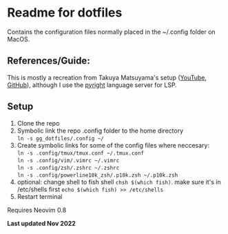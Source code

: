 # Readme for dotfiles

Contains the configuration files normally placed in the ~/.config folder on MacOS.

## References/Guide:

This is mostly a recreation from Takuya Matsuyama's setup ([YouTube](https://www.youtube.com/watch?v=ajmK0ZNcM4Q&t=2233s&ab_channel=devaslife), [GitHub](https://github.com/craftzdog/dotfiles-public)), although I use the [pyright](https://github.com/microsoft/pyright) language server for LSP. 

## Setup

1. Clone the repo
2. Symbolic link the repo .config folder to the home directory  
`ln -s gg_dotfiles/.config ~/`
3. Create symbolic links for some of the config files where neccesary:  
`ln -s .config/tmux/tmux.conf ~/.tmux.conf`  
`ln -s .config/vim/.vimrc ~/.vimrc`  
`ln -s .config/zsh/.zshrc ~/.zshrc`  
`ln -s .config/powerline10k_zsh/.p10k.zsh ~/.p10k.zsh`  
4. optional: change shell to fish shell `chsh $(which fish)`. make sure it's in /etc/shells first `echo $(which fish) >> /etc/shells`
5. Restart terminal

Requires Neovim 0.8

**Last updated Nov 2022**
